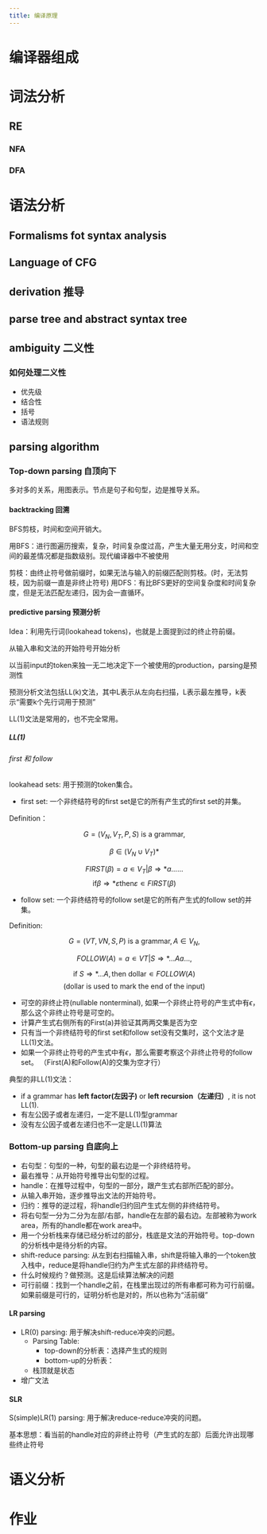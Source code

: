 ```yaml
---
title: 编译原理
---
```

# 编译器组成
# 词法分析

## RE

### NFA

### DFA

# 语法分析
## Formalisms fot syntax analysis
## Language of CFG

## derivation 推导

## parse tree and abstract syntax tree

## ambiguity 二义性
### 如何处理二义性
- 优先级
- 结合性
- 括号
- 语法规则
## parsing algorithm
### Top-down parsing 自顶向下
多对多的关系，用图表示。节点是句子和句型，边是推导关系。

#### backtracking 回溯
BFS剪枝，时间和空间开销大。

用BFS：进行图遍历搜索，复杂，时间复杂度过高，产生大量无用分支，时间和空间的最差情况都是指数级别。现代编译器中不被使用

剪枝：由终止符号做前缀时，如果无法与输入的前缀匹配则剪枝。(时，无法剪枝，因为前缀一直是非终止符号)
用DFS：有比BFS更好的空间复杂度和时间复杂度，但是无法匹配左递归，因为会一直循环。
#### predictive parsing 预测分析
Idea：利用先行词(lookahead tokens)，也就是上面提到过的终止符前缀。

从输入串和文法的开始符号开始分析

以当前input的token来独⼀⽆⼆地决定下⼀个被使⽤的production，parsing是预测性

预测分析文法包括LL(k)文法，其中L表示从左向右扫描，L表示最左推导，k表示“需要k个先行词用于预测”

LL(1)文法是常用的，也不完全常用。


##### LL(1)
###### first 和 follow
lookahead sets: 用于预测的token集合。
- first set: 一个非终结符号的first set是它的所有产生式的first set的并集。
  
Definition：

$$G=(V_N, V_T, P, S) \text{ is a grammar,} $$ 

$$ β∈(V_N∪V_T)* $$

$$FIRST(β) = { a ∊ V_T | β ⇒* a......}$$
$$\text{if} β⇒* ε \text{then} ε ∊ FIRST(β)$$

- follow set: 一个非终结符号的follow set是它的所有产生式的follow set的并集。

Definition:

$$G=(VT, VN, S,P) \text{ is a grammar},A∈V_N ,$$

$$FOLLOW(A)={a ∊ VT | S⇒*…Aa…},$$

$$\text{if } S⇒* …A, \text{then dollar}  ∊ FOLLOW(A)$$
$$(\text{dollar is used to mark the end of the input)}$$


- 可空的非终止符(nullable nonterminal), 如果一个非终止符号的产生式中有$\epsilon$，那么这个非终止符号是可空的。
- 计算产生式右侧所有的First(a)并验证其两两交集是否为空
- 只有当一个非终结符号的first set和follow set没有交集时，这个文法才是LL(1)文法。
- 如果一个非终止符号的产生式中有$\epsilon$，那么需要考察这个非终止符号的follow set。
（First(A)和Follow(A)的交集为空才行）


典型的非LL(1)文法：
- if a grammar has **left factor(左因子)** or **left recursion（左递归）**, it is not LL(1).
- 有左公因⼦或者左递归，⼀定不是LL(1)型grammar
- 没有左公因⼦或者左递归也不⼀定是LL(1)算法
### Bottom-up parsing 自底向上
- 右句型：句型的一种，句型的最右边是一个非终结符号。
- 最右推导：从开始符号推导出句型的过程。
- handle：在推导过程中，句型的一部分，跟产生式右部所匹配的部分。
- 从输入串开始，逐步推导出文法的开始符号。  
- 归约：推导的逆过程，将handle归约回产生式左侧的非终结符号。
- 将右句型一分为二分为左部/右部，handle在左部的最右边。左部被称为work area，所有的handle都在work area中。
- 用一个分析栈来存储已经分析过的部分，栈底是文法的开始符号。top-down的分析栈中是待分析的内容。
- shift-reduce parsing: 从左到右扫描输入串，shift是将输入串的一个token放入栈中，reduce是将handle归约为产生式左部的非终结符号。
- 什么时候规约？做预测。这是后续算法解决的问题
- 可行前缀：找到一个handle之前，在栈里出现过的所有串都可称为可行前缀。如果前缀是可行的，证明分析也是对的，所以也称为“活前缀”
#### LR parsing
- LR(0) parsing: 用于解决shift-reduce冲突的问题。
  - Parsing Table: 
    - top-down的分析表：选择产生式的规则
    - bottom-up的分析表：
  - 栈顶就是状态
- 增广文法
#### SLR
S(simple)LR(1) parsing: 用于解决reduce-reduce冲突的问题。

基本思想：看当前的handle对应的非终止符号（产生式的左部）后面允许出现哪些终止符号
# 语义分析




# 作业
